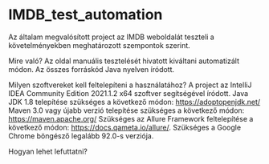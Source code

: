 # IMDB_test_automation
Az általam megvalósított project az IMDB weboldalát teszteli a követelményekben meghatározott szempontok szerint.

Mire való? Az oldal manuális tesztelését hivatott kiváltani automatizált módon.
Az összes forráskód Java nyelven íródott.

Milyen szoftvereket kell feltelepíteni a használatához?
A project az IntelliJ IDEA Community Edition 2021.1.2 x64 szoftver segítségével íródott.
Java JDK 1.8 telepítése szükséges a következő módon: https://adoptopenjdk.net/
Maven 3.0 vagy újabb verzió telepítése szükséges a következő módon: https://maven.apache.org/
Szükséges az Allure Framework feltelepítése a következő módon: https://docs.qameta.io/allure/.
Szükséges a Google Chrome böngésző legalább 92.0-s verziója.

Hogyan lehet lefuttatni? 
